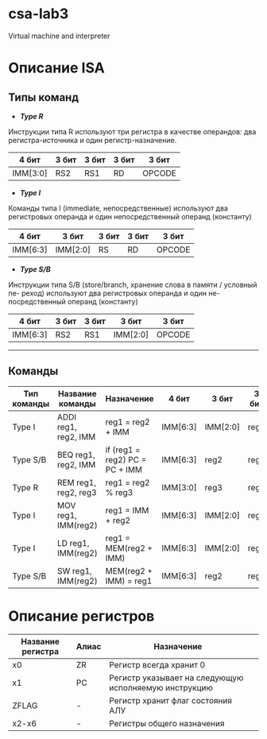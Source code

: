 # csa-lab3

Virtual machine and interpreter

# Описание ISA

## Типы команд

- **_Type R_**

Инструкции типа R используют три регистра
в качестве операндов: два регистра-источника
и один регистр-назначение.

| 4 бит    | 3 бит | 3 бит | 3 бит | 3 бит  |
| -------- | ----- | ----- | ----- | ------ |
| IMM[3:0] | RS2   | RS1   | RD    | OPCODE |

- **_Type I_**

Команды типа I (immediate, непосредственные)
используют два регистровых операнда и один
непосредственный операнд (константу)

| 4 бит    | 3 бит    | 3 бит | 3 бит | 3 бит  |
| -------- | -------- | ----- | ----- | ------ |
| IMM[6:3] | IMM[2:0] | RS    | RD    | OPCODE |

- **_Type S/B_**

Инструкции типа S/B (store/branch, хранение слова в памяти / условный пе- реход) используют два регистровых операнда и один не- посредственный операнд (константу)

| 4 бит    | 3 бит | 3 бит | 3 бит    | 3 бит  |
| -------- | ----- | ----- | -------- | ------ |
| IMM[6:3] | RS2   | RS1   | IMM[2:0] | OPCODE |

---

## Команды

| Тип команды | Название команды     | Назначение                     | 4 бит    | 3 бит    | 3 бит | 3 бит    | 3 бит  |
| ----------- | -------------------- | ------------------------------ | -------- | -------- | ----- | -------- | ------ |
| Type I      | ADDI reg1, reg2, IMM | reg1 = reg2 + IMM              | IMM[6:3] | IMM[2:0] | reg2  | reg1     | OPCODE |
| Type S/B    | BEQ reg1, reg2, IMM  | if (reg1 = reg2) PC = PC + IMM | IMM[6:3] | reg2     | reg1  | IMM[2:0] | OPCODE |
| Type R      | REM reg1, reg2, reg3 | reg1 = reg2 % reg3             | IMM[3:0] | reg3     | reg2  | reg1     | OPCODE |
| Type I      | MOV reg1, IMM(reg2)  | reg1 = IMM + reg2              | IMM[6:3] | IMM[2:0] | reg2  | reg1     | OPCODE |
| Type I      | LD reg1, IMM(reg2)   | reg1 = MEM(reg2 + IMM)         | IMM[6:3] | IMM[2:0] | reg2  | reg1     | OPCODE |
| Type S/B    | SW reg1, IMM(reg2)   | MEM(reg2 + IMM) = reg1         | IMM[6:3] | reg2     | reg1  | IMM[2:0] | OPCODE |

# Описание регистров

| Название регистра | Алиас | Назначение                                            |     |
| ----------------- | ----- | ----------------------------------------------------- | --- |
| x0                | ZR    | Регистр всегда хранит 0                               |     |
| x1                | PC    | Регистр указывает на следующую исполняемую инструкцию |     |
| ZFLAG             | -     | Регистр хранит флаг состояния АЛУ                     |     |
| x2-x6             | -     | Регистры общего назначения                            |     |
